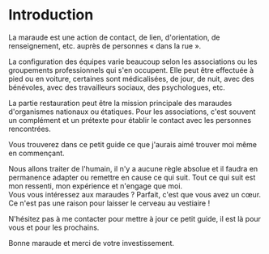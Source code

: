 # Introduction

La maraude est une action de contact, de lien, d'orientation, de renseignement, etc. auprès de personnes « dans la rue ».

La configuration des équipes varie beaucoup selon les associations ou les groupements professionnels qui s'en occupent.
Elle peut être effectuée à pied ou en voiture, certaines sont médicalisées, de jour, de nuit, avec des bénévoles, avec des travailleurs sociaux, des psychologues, etc.

La partie restauration peut être la mission principale des maraudes d'organismes nationaux ou étatiques.
Pour les associations, c'est souvent un complément et un prétexte pour établir le contact avec les personnes rencontrées.

Vous trouverez dans ce petit guide ce que j'aurais aimé trouver moi même en commençant.

Nous allons traiter de l'humain, il n'y a aucune règle absolue et il faudra en permanence adapter ou remettre en cause ce qui suit.
Tout ce qui suit est mon ressenti, mon expérience et n'engage que moi.  
Vous vous intéressez aux maraudes ? Parfait, c'est que vous avez un cœur. Ce n'est pas une raison pour laisser le cerveau au vestiaire !

N'hésitez pas à me contacter pour mettre à jour ce petit guide, il est là pour vous et pour les prochains.

Bonne maraude et merci de votre investissement.
